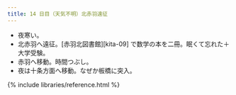 ```yaml
---
title: 14 日目（天気不明）北赤羽遠征
---
```


* 夜寒い。
* 北赤羽へ遠征。[赤羽北図書館][kita-09] で数学の本を二冊。眠くて忘れた＋大学受験。
* 赤羽へ移動。時間つぶし。
* 夜は十条方面へ移動。なぜか板橋に突入。

{% include libraries/reference.html %}
